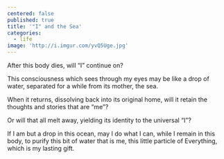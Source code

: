 ```yaml
---
centered: false
published: true
title: '"I" and the Sea'
categories:
  - life
image: 'http://i.imgur.com/yvQ5Uge.jpg'
---
```

After this body dies,
will “I” continue on?

This consciousness
which sees through my eyes
may be like a drop of water,
separated for a while
from its mother,
the sea.

When it returns,
dissolving back
into its original home,
will it retain 
the thoughts and stories
that are “me”?

Or will that all melt away,
yielding its identity
to the universal “I”?

If I am but a drop
in this ocean,
may I do what I can,
while I remain in this body,
to purify this bit of water 
that is me,
this little particle of Everything,
which is my lasting gift.
